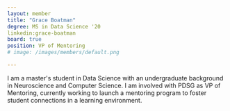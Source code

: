 ```yaml
---
layout: member
title: "Grace Boatman"
degree: MS in Data Science '20
linkedin:grace-boatman
board: true
position: VP of Mentoring
# image: /images/members/default.png

---
```

I am a master's student in Data Science with an undergraduate background in Neuroscience and Computer Science. I am involved with PDSG as VP of Mentoring, currently working to launch a mentoring program to foster student connections in a learning environment.